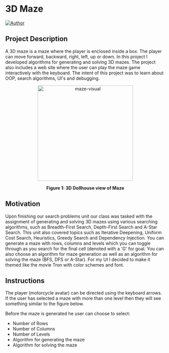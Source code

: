 
# 3D Maze
[![Author](https://img.shields.io/badge/Author-Asher%20Billinkoff-green)](https://www.linkedin.com/in/asherbillinkoff/)

## Project Description

A 3D maze is a maze where the player is enclosed inside a box. The player can move forward, backward, right, left, up or down. In this project I developed algorithms for generating and solving 3D mazes. The project also includes a web site where the user can play the maze game interactively with the keyboard. The intent of this project was to learn about OOP, search algorithms, UI's and debugging.

<p align="center">
<img width="300" alt="maze-visual" src="https://user-images.githubusercontent.com/109813330/217209671-804cf7eb-4f2d-435f-be20-0a3b26a2a114.png">
</p>
<p align="center"><strong>Figure 1: 3D Dollhouse view of Maze</strong></p>

## Motivation

Upon finishing our search problems unit our class was tasked with the assignment of generating and solving 3D mazes using various searching algorithms, such as Breadth-First Search, Depth-First Search and A-Star Search. This unit also covered topics such as Iterative Deepening, Uniform Cost Search, Heuristics, Greedy Search and Dependency Injection. You can generate a maze with rows, columns and levels which you can toggle through as you search for the final cell (denoted with a 'G' for goal. You can also choose an algorithm for maze generation as well as an algorithm for solving the maze (BFS, DFS or A-Star). For my UI I decided to make it themed like the movie Tron with color schemes and font.

## Instructions

The player (motorcycle avatar) can be directed using the keyboard arrows. If the user has selected a maze with more than one level then they will see something similar to the figure below.



Before the maze is generated he user can choose to select:
* Number of Rows
* Number of Columns
* Number of Levels
* Algorithm for generating the maze
* Algorithm for solving the maze
